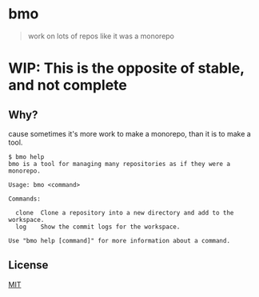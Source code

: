 # bmo
> work on lots of repos like it was a monorepo

# WIP: This is the opposite of stable, and not complete

## Why?
cause sometimes it's more work to make a monorepo, than it is
to make a tool.

```
$ bmo help
bmo is a tool for managing many repositories as if they were a monorepo.

Usage: bmo <command>

Commands:

  clone  Clone a repository into a new directory and add to the workspace.
  log    Show the commit logs for the workspace.

Use "bmo help [command]" for more information about a command.
```

## License
[MIT](LICENSE)